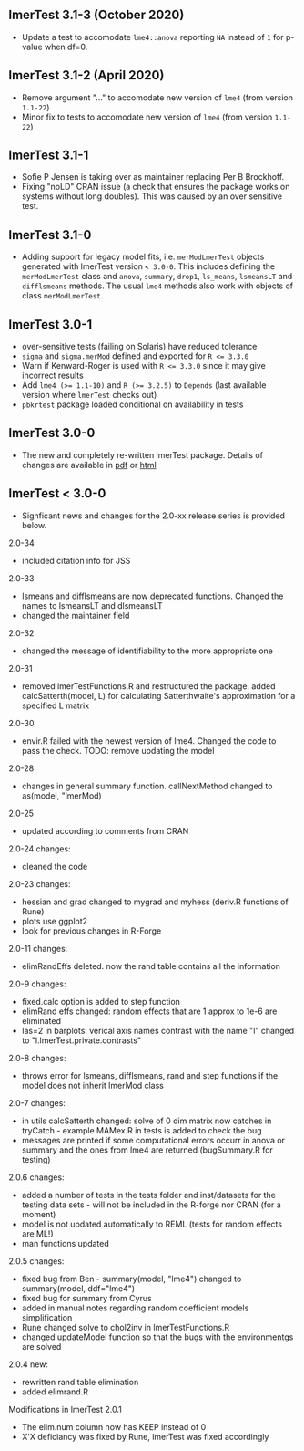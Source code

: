 lmerTest 3.1-3 (October 2020)
------------------

- Update a test to accomodate `lme4::anova` reporting `NA` instead of `1` for p-value when df=0.

lmerTest 3.1-2 (April 2020)
------------------

- Remove argument "..." to accomodate new version of `lme4` (from version `1.1-22`)
- Minor fix to tests to accomodate new version of `lme4` (from version `1.1-22`)

lmerTest 3.1-1
------------------

- Sofie P Jensen is taking over as maintainer replacing Per B Brockhoff.
- Fixing "noLD" CRAN issue (a check that ensures the package works on systems without long doubles). This was caused by an over sensitive test.

lmerTest 3.1-0
------------------

- Adding support for legacy model fits, i.e. `merModLmerTest` objects generated with lmerTest version `< 3.0-0`. This includes defining the `merModLmerTest` class and `anova`, `summary`, `drop1`, `ls_means`, `lsmeansLT` and `difflsmeans` methods. The usual `lme4` methods also work with objects of class `merModLmerTest`.

lmerTest 3.0-1
------------------

- over-sensitive tests (failing on Solaris) have reduced tolerance
- `sigma` and `sigma.merMod` defined and exported for `R <= 3.3.0`
- Warn if Kenward-Roger is used with `R <= 3.3.0` since it may give incorrect results
- Add `lme4 (>= 1.1-10)` and `R (>= 3.2.5)` to `Depends` (last available version where `lmerTest` checks out)
- `pbkrtest` package loaded conditional on availability in tests


lmerTest 3.0-0
------------------
 
  * The new and completely re-written lmerTest package. Details of changes are 
    available in [pdf](https://github.com/runehaubo/lmerTestR/blob/master/pkg_notes/new_lmerTest.pdf) or [html](http://htmlpreview.github.io/?https://github.com/runehaubo/lmerTestR/blob/master/pkg_notes/new_lmerTest.html)
  

lmerTest < 3.0-0
------------------

  * Signficant news and changes for the 2.0-xx release series is provided below.

2.0-34

- included citation info for JSS

2.0-33

- lsmeans and difflsmeans are now deprecated functions. Changed the names to lsmeansLT and dlsmeansLT
- changed the maintainer field


2.0-32

- changed the message of identifiability to the more appropriate one

2.0-31

- removed lmerTestFunctions.R and restructured the package. added calcSatterth(model, L) for  calculating Satterthwaite's approximation for a specified L matrix 

2.0-30

- envir.R failed with the newest version of lme4. Changed the code to pass the check. TODO: remove updating the model

2.0-28

- changes in general summary function.  callNextMethod changed to as(model, "lmerMod)

2.0-25 

- updated according to comments from CRAN

2.0-24 changes:

- cleaned the code


2.0-23 changes:

- hessian and grad changed to mygrad and myhess (deriv.R functions of Rune)
- plots use ggplot2
- look for  previous changes in R-Forge

2.0-11 changes:

- elimRandEffs deleted. now the rand table contains all the information

2.0-9 changes:

- fixed.calc option is added to step function
- elimRand effs changed: random effects that are 1 approx to 1e-6 are eliminated
- las=2 in barplots: verical axis names
contrast with the name "l" changed to "l.lmerTest.private.contrasts"

2.0-8 changes:

- throws error for lsmeans, difflsmeans, rand and step functions if the model does not inherit lmerMod class

2.0-7 changes:

- in utils calcSatterth changed: solve of 0 dim matrix now catches in tryCatch - example MAMex.R in tests is added to check the bug
- messages are printed if some computational errors occurr in anova or summary and the ones from lme4 are returned (bugSummary.R for testing)

2.0.6 changes:

- added a number of tests in the tests folder and inst/datasets for the testing data sets - will not be included in the R-forge nor CRAN (for a moment)
- model is not updated automatically to REML (tests for random effects are ML!)
- man functions updated

2.0.5 changes:

- fixed bug from Ben - summary(model, "lme4") changed to summary(model, ddf="lme4")
- fixed bug for summary from Cyrus
- added in manual notes regarding random coefficient models simplification
- Rune changed solve to chol2inv in lmerTestFunctions.R
- changed updateModel function so that the bugs with the environmentgs are solved

2.0.4 new:

- rewritten rand table elimination
- added elimrand.R


Modifications in lmerTest 2.0.1

- The elim.num column now has KEEP instead of 0
- X'X deficiancy was fixed by Rune, lmerTest was fixed accordingly 

